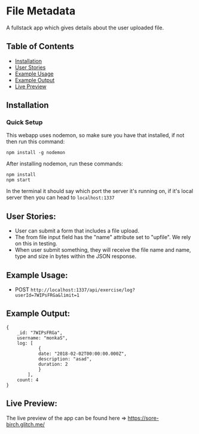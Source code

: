 # File Metadata

A fullstack app which gives details about the user uploaded file.

## Table of Contents

- [Installation](#installation)
- [User Stories](#UserStories)
- [Example Usage](#ExampleUsage)
- [Example Output](#ExampleOutput)
- [Live Preview](#LivePreview)

## Installation

### Quick Setup

This webapp uses nodemon, so make sure you have that installed, if not then run this command:

```
npm install -g nodemon
```

After installing nodemon, run these commands:

```
npm install
npm start
```

In the terminal it should say which port the server it's running on, if it's local server then you can head to `localhost:1337`


## User Stories:

* User can submit a form that includes a file upload.
* The from file input field has the "name" attribute set to "upfile". We rely on this in testing.
* When user submit something, they will receive the file name and name, type and size in bytes within the JSON response.

## Example Usage:

- POST `http://localhost:1337/api/exercise/log?userId=7WIPsFRGa&limit=1`

## Example Output:

```
{
    _id: "7WIPsFRGa",
    username: "monkaS",
    log: [
            {
            date: "2018-02-02T00:00:00.000Z",
            description: "asad",
            duration: 2
            }
        ],
    count: 4
}
```

## Live Preview:

The live preview of the app can be found here => https://sore-birch.glitch.me/
